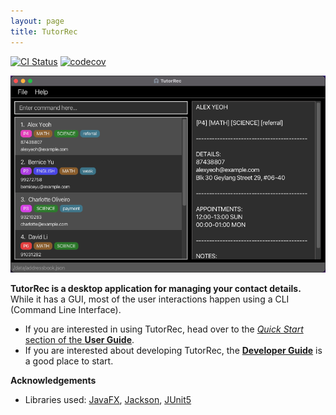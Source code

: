 ```yaml
---
layout: page
title: TutorRec
---
```


[![CI Status](https://github.com/se-edu/addressbook-level3/workflows/Java%20CI/badge.svg)](https://github.com/se-edu/addressbook-level3/actions)
[![codecov](https://codecov.io/gh/se-edu/addressbook-level3/branch/master/graph/badge.svg)](https://codecov.io/gh/se-edu/addressbook-level3)

![Ui](images/Ui.png)

**TutorRec is a desktop application for managing your contact details.** While it has a GUI, most of the user interactions happen using a CLI (Command Line Interface).

* If you are interested in using TutorRec, head over to the [_Quick Start_ section of the **User Guide**](UserGuide.html#quick-start).
* If you are interested about developing TutorRec, the [**Developer Guide**](DeveloperGuide.html) is a good place to start.


**Acknowledgements**

* Libraries used: [JavaFX](https://openjfx.io/), [Jackson](https://github.com/FasterXML/jackson), [JUnit5](https://github.com/junit-team/junit5)
